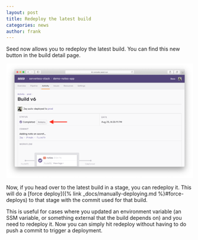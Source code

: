 ```yaml
---
layout: post
title: Redeploy the latest build
categories: news
author: frank
---
```


Seed now allows you to redeploy the latest build. You can find this new button in the build detail page.

![Seed redeploy build](/assets/blog/redeploy-the-latest-build/seed-redeploy-build.png)

Now, if you head over to the latest build in a stage, you can redeploy it. This will do a [force deploy]({% link _docs/manually-deploying.md %}#force-deploys) to that stage with the commit used for that build.

This is useful for cases where you updated an environment variable (an SSM variable, or something external that the build depends on) and you need to redeploy it. Now you can simply hit redeploy without having to do push a commit to trigger a deployment.
